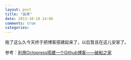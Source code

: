 ```yaml
---
layout: post
title: "由来"
date: 2013-10-18 14:06
comments: true
categories: 
---
```

   拖了这么久今天终于把博客搭建起来了，以后暂且在这儿安家了。

参考：[利用Octopress搭建一个Github博客——破船之家](http://beyondvincent.com/blog/2013/08/03/108-creating-a-github-blog-using-octopress/)
